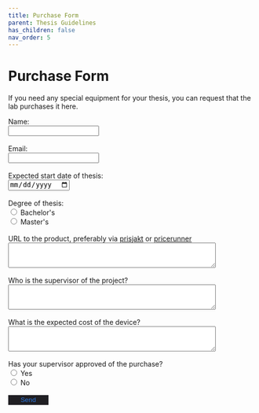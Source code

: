 ```yaml
---
title: Purchase Form
parent: Thesis Guidelines
has_children: false
nav_order: 5
---
```


<style type='text/css'>
#submit_button {
    background-color: #201f23;
    color: #2b79e3;
    border-style: none;
    padding: 0.5% 5%;
}
#submit_button:hover {
    background-color: #17171c;
}


</style>

# Purchase Form

If you need any special equipment for your thesis, you can request that the lab purchases it here.

<form action="https://formspree.io/f/mrgojlwg" method="POST">
    Name:<br><input type="text" name="student_name"><br><br>
    Email:<br><input type="email" name="email"><br><br>
    Expected start date of thesis:<br><input type="date" name="start_date"> <br><br>
    Degree of thesis:<br>
    <input type="radio" id="bth" name="degree" value="bth">
        <label for="bth">Bachelor's</label><br>
    <input type="radio" id="mth" name="degree" value="mth">
        <label for="mth">Master's</label><br><br>
    URL to the product, preferably via <a href="https://www.prisjakt.nu/">prisjakt</a> or <a href="https://www.pricerunner.se/">pricerunner</a> 
    <br><textarea rows="3" cols="50" name="product_url"></textarea><br><br>
    Who is the supervisor of the project?<br><textarea rows="3" cols="50" name="supervisor"></textarea><br><br>
    What is the expected cost of the device?<br><textarea rows="3" cols="50" name="expected_cost"></textarea><br><br>
    Has your supervisor approved of the purchase?<br>
    <input type="radio" id="yes" name="super_approved" value="yes">
        <label for="yes">Yes</label><br>
    <input type="radio" id="no" name="super_approved" value="no">
        <label for="no">No</label><br><br>
   <input type="submit" value="Send" id="submit_button">
</form>
